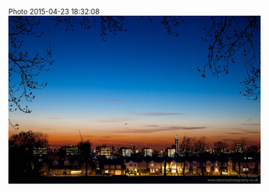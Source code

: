 <!--
title: Photo 2015-04-23 18:32:08
date: Thu Apr 23 2015 19:32:08 GMT+0100 (British Summer Time)
tags: electricfoto,ruskin,park,city,skyline
-->
Photo 2015-04-23 18:32:08
![](117185395207-0.jpg)
